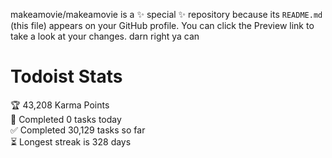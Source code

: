 makeamovie/makeamovie is a ✨ special ✨ repository because its `README.md` (this file) appears on your GitHub profile.
You can click the Preview link to take a look at your changes. darn right ya can

# Todoist Stats

<!-- TODO-IST:START -->
🏆  43,208 Karma Points           
🌸  Completed 0 tasks today           
✅  Completed 30,129 tasks so far           
⏳  Longest streak is 328 days
<!-- TODO-IST:END -->